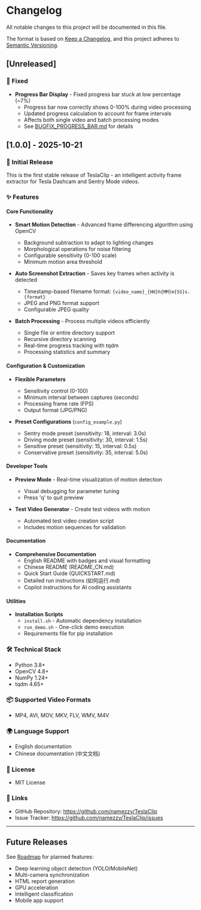 # Changelog

All notable changes to this project will be documented in this file.

The format is based on [Keep a Changelog](https://keepachangelog.com/en/1.0.0/),
and this project adheres to [Semantic Versioning](https://semver.org/spec/v2.0.0.html).

## [Unreleased]

### 🐛 Fixed
- **Progress Bar Display** - Fixed progress bar stuck at low percentage (~7%)
  - Progress bar now correctly shows 0-100% during video processing
  - Updated progress calculation to account for frame intervals
  - Affects both single video and batch processing modes
  - See [BUGFIX_PROGRESS_BAR.md](./BUGFIX_PROGRESS_BAR.md) for details

## [1.0.0] - 2025-10-21

### 🎉 Initial Release

This is the first stable release of TeslaClip - an intelligent activity frame extractor for Tesla Dashcam and Sentry Mode videos.

### ✨ Features

#### Core Functionality
- **Smart Motion Detection** - Advanced frame differencing algorithm using OpenCV
  - Background subtraction to adapt to lighting changes
  - Morphological operations for noise filtering
  - Configurable sensitivity (0-100 scale)
  - Minimum motion area threshold

- **Auto Screenshot Extraction** - Saves key frames when activity is detected
  - Timestamp-based filename format: `{video_name}_{HH}h{MM}m{SS}s.{format}`
  - JPEG and PNG format support
  - Configurable JPEG quality

- **Batch Processing** - Process multiple videos efficiently
  - Single file or entire directory support
  - Recursive directory scanning
  - Real-time progress tracking with tqdm
  - Processing statistics and summary

#### Configuration & Customization
- **Flexible Parameters**
  - Sensitivity control (0-100)
  - Minimum interval between captures (seconds)
  - Processing frame rate (FPS)
  - Output format (JPG/PNG)
  
- **Preset Configurations** (`config_example.py`)
  - Sentry mode preset (sensitivity: 18, interval: 3.0s)
  - Driving mode preset (sensitivity: 30, interval: 1.5s)
  - Sensitive preset (sensitivity: 15, interval: 0.5s)
  - Conservative preset (sensitivity: 35, interval: 5.0s)

#### Developer Tools
- **Preview Mode** - Real-time visualization of motion detection
  - Visual debugging for parameter tuning
  - Press 'q' to quit preview

- **Test Video Generator** - Create test videos with motion
  - Automated test video creation script
  - Includes motion sequences for validation

#### Documentation
- **Comprehensive Documentation**
  - English README with badges and visual formatting
  - Chinese README (README_CN.md)
  - Quick Start Guide (QUICKSTART.md)
  - Detailed run instructions (如何运行.md)
  - Copilot instructions for AI coding assistants

#### Utilities
- **Installation Scripts**
  - `install.sh` - Automatic dependency installation
  - `run_demo.sh` - One-click demo execution
  - Requirements file for pip installation

### 🛠️ Technical Stack
- Python 3.8+
- OpenCV 4.8+
- NumPy 1.24+
- tqdm 4.65+

### 📦 Supported Video Formats
- MP4, AVI, MOV, MKV, FLV, WMV, M4V

### 🌍 Language Support
- English documentation
- Chinese documentation (中文文档)

### 📄 License
- MIT License

### 🔗 Links
- GitHub Repository: https://github.com/namezzy/TeslaClip
- Issue Tracker: https://github.com/namezzy/TeslaClip/issues

---

## Future Releases

See [Roadmap](./README.md#-roadmap) for planned features:
- Deep learning object detection (YOLO/MobileNet)
- Multi-camera synchronization
- HTML report generation
- GPU acceleration
- Intelligent classification
- Mobile app support
